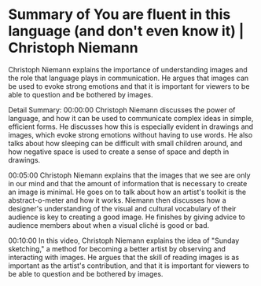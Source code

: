 # Summary of You are fluent in this language (and don't even know it) | Christoph Niemann

Christoph Niemann explains the importance of understanding images and the role that language plays in communication. He argues that images can be used to evoke strong emotions and that it is important for viewers to be able to question and be bothered by images.

Detail Summary: 
00:00:00
Christoph Niemann discusses the power of language, and how it can be used to communicate complex ideas in simple, efficient forms. He discusses how this is especially evident in drawings and images, which evoke strong emotions without having to use words. He also talks about how sleeping can be difficult with small children around, and how negative space is used to create a sense of space and depth in drawings.

00:05:00
Christoph Niemann explains that the images that we see are only in our mind and that the amount of information that is necessary to create an image is minimal. He goes on to talk about how an artist's toolkit is the abstract-o-meter and how it works. Niemann then discusses how a designer's understanding of the visual and cultural vocabulary of their audience is key to creating a good image. He finishes by giving advice to audience members about when a visual cliché is good or bad.

00:10:00
In this video, Christoph Niemann explains the idea of "Sunday sketching," a method for becoming a better artist by observing and interacting with images. He argues that the skill of reading images is as important as the artist's contribution, and that it is important for viewers to be able to question and be bothered by images.


